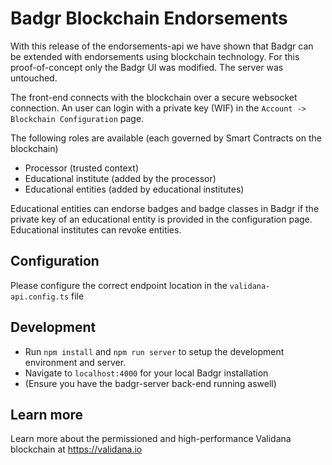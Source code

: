 Badgr Blockchain Endorsements
=============================

With this release of the endorsements-api we have shown that Badgr can be extended with endorsements using blockchain technology.
For this proof-of-concept only the Badgr UI was modified. The server was untouched.

The front-end connects with the blockchain over a secure websocket connection.
An user can login with a private key (WIF) in the `Account -> Blockchain Configuration` page.

The following roles are available (each governed by Smart Contracts on the blockchain)
* Processor (trusted context)
* Educational institute (added by the processor)
* Educational entities (added by educational institutes)

Educational entities can endorse badges and badge classes in Badgr if the private key of an educational entity
is provided in the configuration page. Educational institutes can revoke entities.

Configuration
-------------
Please configure the correct endpoint location in the `validana-api.config.ts` file

Development
-----------
* Run `npm install` and `npm run server` to setup the development environment and server.
* Navigate to `localhost:4000` for your local Badgr installation
* (Ensure you have the badgr-server back-end running aswell)

Learn more
----------
Learn more about the permissioned and high-performance Validana blockchain at https://validana.io